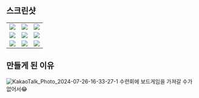 ## 스크린샷

<table>
  <tr>
    <td>
      <img src="https://github.com/user-attachments/assets/e6410f25-569e-4d15-a706-52a911c35578" />
    </td>
    <td>
      <img src="https://github.com/user-attachments/assets/8618f06a-8c0c-4beb-8c94-836a185f1205" />
    </td>
    <td>
      <img src="https://github.com/user-attachments/assets/34ecc884-8f52-4702-8633-6c0f14c7b36e" />
    </td>
  </tr>
  <tr>
    <td>
      <img src="https://github.com/user-attachments/assets/a31558f1-ea9d-426a-add7-53e838bfdb5c" />
    </td>
    <td>
      <img src="https://github.com/user-attachments/assets/93ba5022-94c5-4522-a014-d064116db57c" />
    </td>
    <td>
      <img src="https://github.com/user-attachments/assets/b97404df-83a3-4ffc-9c9c-d95c589cfc40" />
    </td>
  </tr>
  <tr>
    <td>
      <img src="https://github.com/user-attachments/assets/0caef053-efe8-4689-98c7-e8a653ad47ce" />
    </td>
    <td>
      <img src="https://github.com/user-attachments/assets/11aa59b8-46a6-4b51-bab8-82357936774e" />
    </td>
    <td>
      <img src="https://github.com/user-attachments/assets/44d037b6-9618-4488-a224-74eb7036a6e6" />
    </td>
  </tr>
</table>

## 만들게 된 이유
![KakaoTalk_Photo_2024-07-26-16-33-27-1](https://github.com/user-attachments/assets/b33742ae-e655-449d-a853-707f2593b1b4)
수련회에 보드게임을 가져갈 수가 없어서😂
